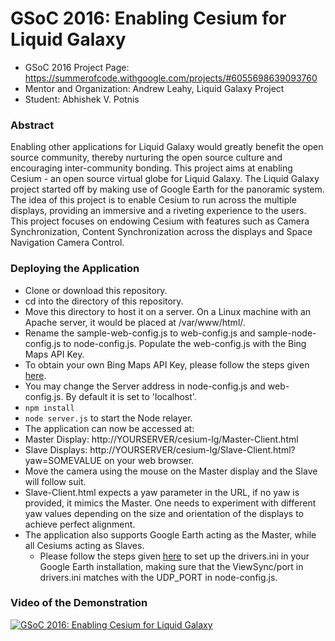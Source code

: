 # GSoC 2016: Enabling Cesium for Liquid Galaxy
* GSoC  2016 Project Page: https://summerofcode.withgoogle.com/projects/#6055698639093760
* Mentor and Organization: Andrew Leahy, Liquid Galaxy Project
* Student: Abhishek V. Potnis

###  Abstract

Enabling other applications for Liquid Galaxy would greatly benefit the open source community, thereby nurturing the open source culture and encouraging inter-community bonding. This project aims at enabling Cesium - an open source virtual globe for Liquid Galaxy. The Liquid Galaxy project started off by making use of Google Earth for the panoramic system. The idea of this project is to enable Cesium to run across the multiple displays, providing an immersive and a riveting experience to the users. This project focuses on endowing Cesium with features such as Camera Synchronization, Content Synchronization across the displays and Space Navigation Camera Control.

### Deploying the Application

* Clone or download this repository.
* cd into the directory of this repository.
* Move this directory to host it on a server. On a Linux machine with an Apache server, it would be placed at /var/www/html/.
* Rename the sample-web-config.js to web-config.js and sample-node-config.js to node-config.js. Populate the web-config.js with the Bing Maps API Key.
 * To obtain your own Bing Maps API Key, please follow the steps given [here](https://msdn.microsoft.com/en-us/library/ff428642.aspx).
 * You may change the Server address in node-config.js and web-config.js. By default it is set to 'localhost'.
* `npm install`
* `node server.js` to start the Node relayer.
*  The application can now be accessed at:
  * Master Display: http://YOURSERVER/cesium-lg/Master-Client.html
  * Slave Displays: http://YOURSERVER/cesium-lg/Slave-Client.html?yaw=SOMEVALUE 
  on your web browser.
* Move the camera using the mouse on the Master display and the Slave will follow suit.
* Slave-Client.html expects a yaw parameter in the URL, if no yaw is provided, it mimics the Master. One needs to experiment with different yaw values depending on the size and orientation of the displays to achieve perfect alignment.
* The application also supports Google Earth acting as the Master, while all Cesiums acting as Slaves. 
  * Please follow the steps given [here](https://github.com/LiquidGalaxy/liquid-galaxy/wiki/QuickStart) to set up the drivers.ini in your Google Earth installation, making sure that the ViewSync/port in drivers.ini  matches with the UDP_PORT in node-config.js.

### Video of the Demonstration

[![GSoC 2016: Enabling Cesium for Liquid Galaxy](https://img.youtube.com/vi/P_OdDbV9lZE/0.jpg)](https://www.youtube.com/watch?v=P_OdDbV9lZE)


